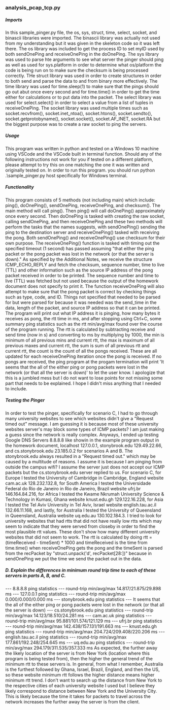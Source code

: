### analysis_pcap_tcp.py

##### Imports
In this sample_pinger.py file, the os, sys, struct, time, select, socket, and binascii libraries were imported. The binascii library was actually not used from my understanding but it was given in the skeleton code so it was left there. The os library was included to get the process ID to set myID used by both sendOnePing and receiveOnePing in the doOnePing. The sys library was used to parse hte arguments to see what server the pinger should ping as well as used for sys.platform in order to determine what os/platform the code is being run on to make sure the checksum is being processed correctly. THe struct library was used in order to create structures in order to both send and parse the data to and from binary more effectively. The time library was used for time.sleep(1) to make sure that the pings should go out abut once every second and for time.time() in order to get the time either for calculations or to put data into the packet. The select library was used for select.select() in order to select a value from a list of tuples in receiveOnePing. The socket library was used multiple times such as socket.recvfrom(), socket.inet_ntoa(), socket.htons(), socket.sendto(), socket.getprotobyname(), socket.socket(), socket.AF_INET, socket.RA but the biggest purpose was to create a raw socket to ping the servers.

##### Usage
This program was written in python and tested on a Windows 10 machine using VSCode and the VSCode built in terminal function. Should any of the following instructions not work for you if tested on a different platform, please attempt to try this on one matching the one it was written and originally tested on. In order to run this program. you should run python .\sample_pinger.py host specifically for Windows terminal.

##### Functionality
This program consists of 5 methods (not including main) which include: ping(), doOnePing(), sendOnePing, receiveOnePing, and checksum(). The main method will call ping(). Then ping() will call doOnePing() approximately once every second. Then doOnePing is tasked with creating the raw socket, calling sendOnePing, and then receiveOnePing and these two methods will perform the tasks that the names suggests, with sendOnePing() sending the ping to the destination server and receiveOnePing() tasked with receiving the pong. Both sendOnePing() and receiveOnePing() use checksum for their own purpose. The receiveOnePing() function is tasked with timing out the specified timeout (1 second) has passed assuming "that either the ping packet or the pong packet was lost in the network (or that the server is down)." As specified by the Additional Notes, we receive the structure ICMP_ECHO_REPLY and fetch the checksum, sequence number, time to live (TTL) and other information such as the source IP address of the pong packet received in order to be printed. The sequence number and time to live (TTL) was fetched but not used because the output of the homework document does not specify to print it. The function receiveOnePing will also attempt to make sure that the pong packet is correct by checking things such as type, code, and ID. Things not specified that needed to be parsed for but were parsed for because it was needed was the send_time in the data, length of the packet, and source IP address so that it can be printed. The program will print out what IP address it is pinging, how many bytes it receives as pong, the rtt time in ms, and after stopping using Ctrl+C, some summary ping statistics such as the rtt min/avg/max found over the course of the program running. The rtt is calculated  by subtracting receive and send time (now in s) and converting to ms by multiplying by 1000, the min is minimum of all previous mins and current rtt, the max is maximum of all previous maxes and current rtt, the sum is sum of all previous rtt and current rtt, the count is the count of all the pongs received. These are all updated for each receiveOnePing iteration once the pong is received. If no pongs are received, the ping program at the progam termination will print 'It seems that the all of the either ping or pong packets were lost in the network (or that all the server is down)' to let the user know. I apologize that this is a jumbled mess but I do not want to lose points for not missing some part that needs to be explained. I hope I didn't miss anything that I needed to include. 

##### Testing the Pinger
In order to test the pinger, specifically for scenario C, I had to go through many university websites to see which websites didn't give a "Request timed out" message. I am guessing it is because most of these university websites server's may block some types of ICMP packets? I am just making a guess since the network is really complex. Anyways, I ended up testing Google DNS Servers 8.8.8.8 like showin in the example program output in the homework document, localhost 127.0.0.1, stonybrook.edu 129.49.22.66, and cs.stonybrook.edu 23.185.0.2 for scenarios A and B. The stonybrook.edu always resulted in a "Request timed out." which may be caused by a multitude of reasons. I assume it is because I am pinging from outside the campus wifi? I assume the server just does not accept our ICMP packets but the cs.stonybrook.edu server replied to us. For scenario C, for Europe I tested the University of Cambridge in Cambridge, England website cam.ac.uk 128.232.132.8, for South America I tested the Universidade Federal do Rio de Janeiro in Rio de Janeiro, Brazil website ufrj.br 146.164.84.216, for Africa I tested the Kwame Nkrumah University Science & Technology in Kumasi, Ghana website knust.edu.gh 129.122.16.228, for Asia I tested the Tel Aviv University in Tel Aviv, Israel website english.tau.ac.il 132.66.11.168, and lastly, for Australia I tested the University of Queensland in Queensland, Australia website uq.edu.au 130.102.184.3. I tried to look for university websites that had rtts that did not have really low rtts which may seem to indicate that they were served from closeby in order to find the most plausible rtt values. These don't show how many different university websites that did not seem to work. The rtt is calculated by doing rtt = (timeReceived - timeSent) * 1000 and timeReceived is the time from time.time() when receiveOnePing gets the pong and the timeSent is parsed from the recPacket by "struct.unpack('d', recPacket[28:])" because in sendOnePing we put the time we send the packet out in the data.

##### D. Explain the differences in minimum round trip time to each of these servers in parts A, B, and C. 
--- 8.8.8.8 ping statistics ---
round-trip min/avg/max 14.817/21.875/29.898 ms
--- 127.0.0.1 ping statistics ---
round-trip min/avg/max 0.000/0.000/0.000 ms
--- stonybrook.edu ping statistics ---
It seems that the all of the either ping or pong packets were lost in the network (or that all the server is down)
--- cs.stonybrook.edu ping statistics ---
round-trip min/avg/max 14.123/18.510/24.281 ms
--- cam.ac.uk ping statistics ---
round-trip min/avg/max 95.881/101.574/121.129 ms
--- ufrj.br ping statistics ---
round-trip min/avg/max 142.438/157.131/191.663 ms
--- knust.edu.gh ping statistics ---
round-trip min/avg/max 204.724/209.408/220.206 ms
--- english.tau.ac.il ping statistics ---
round-trip min/avg/max 177.861/192.248/254.645 ms
--- uq.edu.au ping statistics ---
round-trip min/avg/max 294.179/311.535/357.333 ms
As expected, the further away the likely location of the server is from New York (location where this program is being tested from), then the higher the general trend of the minimum rtt to these servers is. In general, from what I remember, Australia is the furthest followed by Ghana, Israel, Brazil, England, and then the US, so these website minimum rtt follows the higher distance means higher minimum rtt trend. I don't want to search up the distance from New York to the respective cities of each university website I used but I believe they likely correspond to distance between New York and the University City. This is likely because the time it takes for packets to travel across the network increases the further away the server is from the client. 